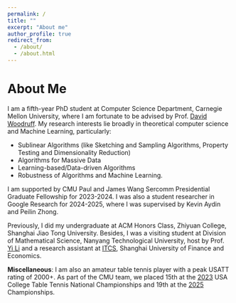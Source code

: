 ```yaml
---
permalink: /
title: ""
excerpt: "About me"
author_profile: true
redirect_from: 
  - /about/
  - /about.html
---
```


# About Me

I am a fifth-year PhD student at Computer Science Department, Carnegie Mellon University, where I am fortunate to be advised by Prof. [David Woodruff](http://www.cs.cmu.edu/~dwoodruf/). My research interests lie broadly in theoretical computer science and Machine Learning, particularly: 
* Sublinear Algorithms (like Sketching and Sampling Algorithms, Property Testing and Dimensionality Reduction) 
* Algorithms for Massive Data 
* Learning-based/Data-driven Algorithms 
* Robustness of Algorithms and Machine Learning.

I am supported by CMU Paul and James Wang Sercomm Presidential Graduate Fellowship for 2023-2024. I was also a student researcher in Google Research for 2024-2025, where I was supervised by Kevin Aydin and Peilin Zhong.

Previously, I did my undergraduate at ACM Honors Class, Zhiyuan College, Shanghai Jiao Tong University. Besides, I was a visiting student at Division of Mathematical Science, Nanyang Technological University, host by Prof. [Yi Li](https://personal.ntu.edu.sg/yili/) and a research assistant at [ITCS](http://itcs.shufe.edu.cn/english/home.aspx), Shanghai University of Finance and Economics.

**Miscellaneous**:  I am also an amateur table tennis player with a peak USATT rating of 2000+. As part of the CMU team, we placed 15th at the [2023](https://www.nctta.org/champs/2023/) USA College Table Tennis National Championships and 19th at the [2025](https://www.nctta.org/champs/2025/) Championships.  